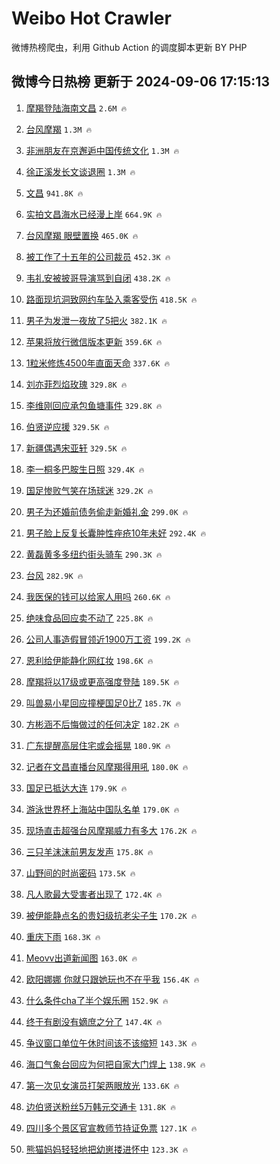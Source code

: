 # Weibo Hot Crawler 



微博热榜爬虫，利用 Github Action 的调度脚本更新 BY PHP 


## 微博今日热榜 更新于 2024-09-06 17:15:13 
1. [摩羯登陆海南文昌](https://s.weibo.com/weibo?q=%23%E6%91%A9%E7%BE%AF%E7%99%BB%E9%99%86%E6%B5%B7%E5%8D%97%E6%96%87%E6%98%8C%23&t=31&band_rank=1&Refer=top) `2.6M 🔥` 

1. [台风摩羯](https://s.weibo.com/weibo?q=%E5%8F%B0%E9%A3%8E%E6%91%A9%E7%BE%AF&t=31&band_rank=2&Refer=top) `1.3M 🔥` 

1. [非洲朋友在京邂逅中国传统文化](https://s.weibo.com/weibo?q=%23%E9%9D%9E%E6%B4%B2%E6%9C%8B%E5%8F%8B%E5%9C%A8%E4%BA%AC%E9%82%82%E9%80%85%E4%B8%AD%E5%9B%BD%E4%BC%A0%E7%BB%9F%E6%96%87%E5%8C%96%23&t=31&band_rank=3&Refer=top) `1.3M 🔥` 

1. [徐正溪发长文谈退圈](https://s.weibo.com/weibo?q=%E5%BE%90%E6%AD%A3%E6%BA%AA%E5%8F%91%E9%95%BF%E6%96%87%E8%B0%88%E9%80%80%E5%9C%88&t=31&band_rank=4&Refer=top) `1.3M 🔥` 

1. [文昌](https://s.weibo.com/weibo?q=%E6%96%87%E6%98%8C&t=31&band_rank=5&Refer=top) `941.8K 🔥` 

1. [实拍文昌海水已经漫上岸](https://s.weibo.com/weibo?q=%23%E5%AE%9E%E6%8B%8D%E6%96%87%E6%98%8C%E6%B5%B7%E6%B0%B4%E5%B7%B2%E7%BB%8F%E6%BC%AB%E4%B8%8A%E5%B2%B8%23&t=31&band_rank=6&Refer=top) `664.9K 🔥` 

1. [台风摩羯 眼壁置换](https://s.weibo.com/weibo?q=%E5%8F%B0%E9%A3%8E%E6%91%A9%E7%BE%AF%20%E7%9C%BC%E5%A3%81%E7%BD%AE%E6%8D%A2&t=31&band_rank=7&Refer=top) `465.0K 🔥` 

1. [被工作了十五年的公司裁员](https://s.weibo.com/weibo?q=%E8%A2%AB%E5%B7%A5%E4%BD%9C%E4%BA%86%E5%8D%81%E4%BA%94%E5%B9%B4%E7%9A%84%E5%85%AC%E5%8F%B8%E8%A3%81%E5%91%98&t=31&band_rank=8&Refer=top) `452.3K 🔥` 

1. [韦礼安被披哥导演骂到自闭](https://s.weibo.com/weibo?q=%E9%9F%A6%E7%A4%BC%E5%AE%89%E8%A2%AB%E6%8A%AB%E5%93%A5%E5%AF%BC%E6%BC%94%E9%AA%82%E5%88%B0%E8%87%AA%E9%97%AD&t=31&band_rank=9&Refer=top) `438.2K 🔥` 

1. [路面现坑洞致网约车坠入乘客受伤](https://s.weibo.com/weibo?q=%23%E8%B7%AF%E9%9D%A2%E7%8E%B0%E5%9D%91%E6%B4%9E%E8%87%B4%E7%BD%91%E7%BA%A6%E8%BD%A6%E5%9D%A0%E5%85%A5%E4%B9%98%E5%AE%A2%E5%8F%97%E4%BC%A4%23&t=31&band_rank=10&Refer=top) `418.5K 🔥` 

1. [男子为发泄一夜放了5把火](https://s.weibo.com/weibo?q=%23%E7%94%B7%E5%AD%90%E4%B8%BA%E5%8F%91%E6%B3%84%E4%B8%80%E5%A4%9C%E6%94%BE%E4%BA%865%E6%8A%8A%E7%81%AB%23&t=31&band_rank=11&Refer=top) `382.1K 🔥` 

1. [苹果将放行微信版本更新](https://s.weibo.com/weibo?q=%23%E8%8B%B9%E6%9E%9C%E5%B0%86%E6%94%BE%E8%A1%8C%E5%BE%AE%E4%BF%A1%E7%89%88%E6%9C%AC%E6%9B%B4%E6%96%B0%23&t=31&band_rank=12&Refer=top) `359.6K 🔥` 

1. [1粒米修炼4500年直面天命](https://s.weibo.com/weibo?q=%231%E7%B2%92%E7%B1%B3%E4%BF%AE%E7%82%BC4500%E5%B9%B4%E7%9B%B4%E9%9D%A2%E5%A4%A9%E5%91%BD%23&t=31&band_rank=13&Refer=top) `337.6K 🔥` 

1. [刘亦菲烈焰玫瑰](https://s.weibo.com/weibo?q=%23%E5%88%98%E4%BA%A6%E8%8F%B2%E7%83%88%E7%84%B0%E7%8E%AB%E7%91%B0%23&t=31&band_rank=14&Refer=top) `329.8K 🔥` 

1. [李维刚回应承包鱼塘事件](https://s.weibo.com/weibo?q=%23%E6%9D%8E%E7%BB%B4%E5%88%9A%E5%9B%9E%E5%BA%94%E6%89%BF%E5%8C%85%E9%B1%BC%E5%A1%98%E4%BA%8B%E4%BB%B6%23&t=31&band_rank=15&Refer=top) `329.8K 🔥` 

1. [伯贤逆应援](https://s.weibo.com/weibo?q=%23%E4%BC%AF%E8%B4%A4%E9%80%86%E5%BA%94%E6%8F%B4%23&t=31&band_rank=16&Refer=top) `329.5K 🔥` 

1. [新疆偶遇宋亚轩](https://s.weibo.com/weibo?q=%23%E6%96%B0%E7%96%86%E5%81%B6%E9%81%87%E5%AE%8B%E4%BA%9A%E8%BD%A9%23&t=31&band_rank=17&Refer=top) `329.5K 🔥` 

1. [李一桐多巴胺生日照](https://s.weibo.com/weibo?q=%23%E6%9D%8E%E4%B8%80%E6%A1%90%E5%A4%9A%E5%B7%B4%E8%83%BA%E7%94%9F%E6%97%A5%E7%85%A7%23&t=31&band_rank=18&Refer=top) `329.4K 🔥` 

1. [国足惨败气笑在场球迷](https://s.weibo.com/weibo?q=%23%E5%9B%BD%E8%B6%B3%E6%83%A8%E8%B4%A5%E6%B0%94%E7%AC%91%E5%9C%A8%E5%9C%BA%E7%90%83%E8%BF%B7%23&t=31&band_rank=19&Refer=top) `329.2K 🔥` 

1. [男子为还婚前债务偷走新婚礼金](https://s.weibo.com/weibo?q=%23%E7%94%B7%E5%AD%90%E4%B8%BA%E8%BF%98%E5%A9%9A%E5%89%8D%E5%80%BA%E5%8A%A1%E5%81%B7%E8%B5%B0%E6%96%B0%E5%A9%9A%E7%A4%BC%E9%87%91%23&t=31&band_rank=20&Refer=top) `299.0K 🔥` 

1. [男子脸上反复长囊肿性痤疮10年未好](https://s.weibo.com/weibo?q=%23%E7%94%B7%E5%AD%90%E8%84%B8%E4%B8%8A%E5%8F%8D%E5%A4%8D%E9%95%BF%E5%9B%8A%E8%82%BF%E6%80%A7%E7%97%A4%E7%96%AE10%E5%B9%B4%E6%9C%AA%E5%A5%BD%23&t=31&band_rank=21&Refer=top) `292.4K 🔥` 

1. [黄磊黄多多纽约街头骑车](https://s.weibo.com/weibo?q=%23%E9%BB%84%E7%A3%8A%E9%BB%84%E5%A4%9A%E5%A4%9A%E7%BA%BD%E7%BA%A6%E8%A1%97%E5%A4%B4%E9%AA%91%E8%BD%A6%23&t=31&band_rank=22&Refer=top) `290.3K 🔥` 

1. [台风](https://s.weibo.com/weibo?q=%E5%8F%B0%E9%A3%8E&t=31&band_rank=23&Refer=top) `282.9K 🔥` 

1. [我医保的钱可以给家人用吗](https://s.weibo.com/weibo?q=%23%E6%88%91%E5%8C%BB%E4%BF%9D%E7%9A%84%E9%92%B1%E5%8F%AF%E4%BB%A5%E7%BB%99%E5%AE%B6%E4%BA%BA%E7%94%A8%E5%90%97%23&t=31&band_rank=24&Refer=top) `260.6K 🔥` 

1. [绝味食品回应卖不动了](https://s.weibo.com/weibo?q=%23%E7%BB%9D%E5%91%B3%E9%A3%9F%E5%93%81%E5%9B%9E%E5%BA%94%E5%8D%96%E4%B8%8D%E5%8A%A8%E4%BA%86%23&t=31&band_rank=25&Refer=top) `225.8K 🔥` 

1. [公司人事造假冒领近1900万工资](https://s.weibo.com/weibo?q=%23%E5%85%AC%E5%8F%B8%E4%BA%BA%E4%BA%8B%E9%80%A0%E5%81%87%E5%86%92%E9%A2%86%E8%BF%911900%E4%B8%87%E5%B7%A5%E8%B5%84%23&t=31&band_rank=26&Refer=top) `199.2K 🔥` 

1. [恩利给伊能静化网红妆](https://s.weibo.com/weibo?q=%23%E6%81%A9%E5%88%A9%E7%BB%99%E4%BC%8A%E8%83%BD%E9%9D%99%E5%8C%96%E7%BD%91%E7%BA%A2%E5%A6%86%23&t=31&band_rank=27&Refer=top) `198.6K 🔥` 

1. [摩羯将以17级或更高强度登陆](https://s.weibo.com/weibo?q=%23%E6%91%A9%E7%BE%AF%E5%B0%86%E4%BB%A517%E7%BA%A7%E6%88%96%E6%9B%B4%E9%AB%98%E5%BC%BA%E5%BA%A6%E7%99%BB%E9%99%86%23&t=31&band_rank=28&Refer=top) `189.5K 🔥` 

1. [叫兽易小星回应撞梗国足0比7](https://s.weibo.com/weibo?q=%23%E5%8F%AB%E5%85%BD%E6%98%93%E5%B0%8F%E6%98%9F%E5%9B%9E%E5%BA%94%E6%92%9E%E6%A2%97%E5%9B%BD%E8%B6%B30%E6%AF%947%23&t=31&band_rank=29&Refer=top) `185.7K 🔥` 

1. [方彬涵不后悔做过的任何决定](https://s.weibo.com/weibo?q=%E6%96%B9%E5%BD%AC%E6%B6%B5%E4%B8%8D%E5%90%8E%E6%82%94%E5%81%9A%E8%BF%87%E7%9A%84%E4%BB%BB%E4%BD%95%E5%86%B3%E5%AE%9A&t=31&band_rank=30&Refer=top) `182.2K 🔥` 

1. [广东提醒高层住宅或会摇晃](https://s.weibo.com/weibo?q=%23%E5%B9%BF%E4%B8%9C%E6%8F%90%E9%86%92%E9%AB%98%E5%B1%82%E4%BD%8F%E5%AE%85%E6%88%96%E4%BC%9A%E6%91%87%E6%99%83%23&t=31&band_rank=31&Refer=top) `180.9K 🔥` 

1. [记者在文昌直播台风摩羯得用吼](https://s.weibo.com/weibo?q=%23%E8%AE%B0%E8%80%85%E5%9C%A8%E6%96%87%E6%98%8C%E7%9B%B4%E6%92%AD%E5%8F%B0%E9%A3%8E%E6%91%A9%E7%BE%AF%E5%BE%97%E7%94%A8%E5%90%BC%23&t=31&band_rank=32&Refer=top) `180.0K 🔥` 

1. [国足已抵达大连](https://s.weibo.com/weibo?q=%23%E5%9B%BD%E8%B6%B3%E5%B7%B2%E6%8A%B5%E8%BE%BE%E5%A4%A7%E8%BF%9E%23&t=31&band_rank=33&Refer=top) `179.9K 🔥` 

1. [游泳世界杯上海站中国队名单](https://s.weibo.com/weibo?q=%23%E6%B8%B8%E6%B3%B3%E4%B8%96%E7%95%8C%E6%9D%AF%E4%B8%8A%E6%B5%B7%E7%AB%99%E4%B8%AD%E5%9B%BD%E9%98%9F%E5%90%8D%E5%8D%95%23&t=31&band_rank=34&Refer=top) `179.0K 🔥` 

1. [现场直击超强台风摩羯威力有多大](https://s.weibo.com/weibo?q=%23%E7%8E%B0%E5%9C%BA%E7%9B%B4%E5%87%BB%E8%B6%85%E5%BC%BA%E5%8F%B0%E9%A3%8E%E6%91%A9%E7%BE%AF%E5%A8%81%E5%8A%9B%E6%9C%89%E5%A4%9A%E5%A4%A7%23&t=31&band_rank=35&Refer=top) `176.2K 🔥` 

1. [三只羊沫沫前男友发声](https://s.weibo.com/weibo?q=%23%E4%B8%89%E5%8F%AA%E7%BE%8A%E6%B2%AB%E6%B2%AB%E5%89%8D%E7%94%B7%E5%8F%8B%E5%8F%91%E5%A3%B0%23&t=31&band_rank=36&Refer=top) `175.8K 🔥` 

1. [山野间的时尚密码](https://s.weibo.com/weibo?q=%23%E5%B1%B1%E9%87%8E%E9%97%B4%E7%9A%84%E6%97%B6%E5%B0%9A%E5%AF%86%E7%A0%81%23&t=31&band_rank=37&Refer=top) `173.5K 🔥` 

1. [凡人歌最大受害者出现了](https://s.weibo.com/weibo?q=%E5%87%A1%E4%BA%BA%E6%AD%8C%E6%9C%80%E5%A4%A7%E5%8F%97%E5%AE%B3%E8%80%85%E5%87%BA%E7%8E%B0%E4%BA%86&t=31&band_rank=38&Refer=top) `172.4K 🔥` 

1. [被伊能静点名的贵妇级抗老尖子生](https://s.weibo.com/weibo?q=%E8%A2%AB%E4%BC%8A%E8%83%BD%E9%9D%99%E7%82%B9%E5%90%8D%E7%9A%84%E8%B4%B5%E5%A6%87%E7%BA%A7%E6%8A%97%E8%80%81%E5%B0%96%E5%AD%90%E7%94%9F&t=31&band_rank=39&Refer=top) `170.2K 🔥` 

1. [重庆下雨](https://s.weibo.com/weibo?q=%E9%87%8D%E5%BA%86%E4%B8%8B%E9%9B%A8&t=31&band_rank=40&Refer=top) `168.3K 🔥` 

1. [Meovv出道新闻图](https://s.weibo.com/weibo?q=%23Meovv%E5%87%BA%E9%81%93%E6%96%B0%E9%97%BB%E5%9B%BE%23&t=31&band_rank=41&Refer=top) `163.0K 🔥` 

1. [欧阳娜娜 你就只跟她玩也不在乎我](https://s.weibo.com/weibo?q=%E6%AC%A7%E9%98%B3%E5%A8%9C%E5%A8%9C%20%E4%BD%A0%E5%B0%B1%E5%8F%AA%E8%B7%9F%E5%A5%B9%E7%8E%A9%E4%B9%9F%E4%B8%8D%E5%9C%A8%E4%B9%8E%E6%88%91&t=31&band_rank=42&Refer=top) `156.4K 🔥` 

1. [什么条件cha了半个娱乐圈](https://s.weibo.com/weibo?q=%E4%BB%80%E4%B9%88%E6%9D%A1%E4%BB%B6cha%E4%BA%86%E5%8D%8A%E4%B8%AA%E5%A8%B1%E4%B9%90%E5%9C%88&t=31&band_rank=43&Refer=top) `152.9K 🔥` 

1. [终于有剧没有嫡庶之分了](https://s.weibo.com/weibo?q=%E7%BB%88%E4%BA%8E%E6%9C%89%E5%89%A7%E6%B2%A1%E6%9C%89%E5%AB%A1%E5%BA%B6%E4%B9%8B%E5%88%86%E4%BA%86&t=31&band_rank=44&Refer=top) `147.4K 🔥` 

1. [争议窗口单位午休时间该不该缩短](https://s.weibo.com/weibo?q=%23%E4%BA%89%E8%AE%AE%E7%AA%97%E5%8F%A3%E5%8D%95%E4%BD%8D%E5%8D%88%E4%BC%91%E6%97%B6%E9%97%B4%E8%AF%A5%E4%B8%8D%E8%AF%A5%E7%BC%A9%E7%9F%AD%23&t=31&band_rank=45&Refer=top) `143.3K 🔥` 

1. [海口气象台回应为何把自家大门焊上](https://s.weibo.com/weibo?q=%23%E6%B5%B7%E5%8F%A3%E6%B0%94%E8%B1%A1%E5%8F%B0%E5%9B%9E%E5%BA%94%E4%B8%BA%E4%BD%95%E6%8A%8A%E8%87%AA%E5%AE%B6%E5%A4%A7%E9%97%A8%E7%84%8A%E4%B8%8A%23&t=31&band_rank=46&Refer=top) `138.9K 🔥` 

1. [第一次见女演员打架两眼放光](https://s.weibo.com/weibo?q=%E7%AC%AC%E4%B8%80%E6%AC%A1%E8%A7%81%E5%A5%B3%E6%BC%94%E5%91%98%E6%89%93%E6%9E%B6%E4%B8%A4%E7%9C%BC%E6%94%BE%E5%85%89&t=31&band_rank=47&Refer=top) `133.6K 🔥` 

1. [边伯贤送粉丝5万韩元交通卡](https://s.weibo.com/weibo?q=%23%E8%BE%B9%E4%BC%AF%E8%B4%A4%E9%80%81%E7%B2%89%E4%B8%9D5%E4%B8%87%E9%9F%A9%E5%85%83%E4%BA%A4%E9%80%9A%E5%8D%A1%23&t=31&band_rank=48&Refer=top) `131.8K 🔥` 

1. [四川多个景区官宣教师节持证免票](https://s.weibo.com/weibo?q=%23%E5%9B%9B%E5%B7%9D%E5%A4%9A%E4%B8%AA%E6%99%AF%E5%8C%BA%E5%AE%98%E5%AE%A3%E6%95%99%E5%B8%88%E8%8A%82%E6%8C%81%E8%AF%81%E5%85%8D%E7%A5%A8%23&t=31&band_rank=49&Refer=top) `127.1K 🔥` 

1. [熊猫妈妈轻轻地把幼崽搂进怀中](https://s.weibo.com/weibo?q=%23%E7%86%8A%E7%8C%AB%E5%A6%88%E5%A6%88%E8%BD%BB%E8%BD%BB%E5%9C%B0%E6%8A%8A%E5%B9%BC%E5%B4%BD%E6%90%82%E8%BF%9B%E6%80%80%E4%B8%AD%23&t=31&band_rank=50&Refer=top) `123.3K 🔥` 

